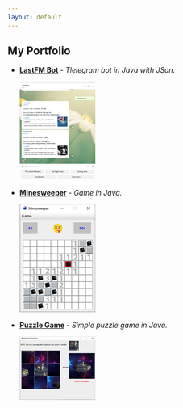 ```yaml
---
layout: default
---
```

## My Portfolio

* **[LastFM Bot](https://life-termer.github.io/LastFMBot/)** -
   _Tlelegram bot in Java with JSon._

  [<img src="docs/LastFmBot_icon.png">](https://life-termer.github.io/LastFMBot/)

* **[Minesweeper](https://life-termer.github.io/Minesweeper/)** -
  _Game in Java._

  [<img src="docs/Minesweeper_icon.png">](https://life-termer.github.io/Minesweeper/)

* **[Puzzle Game](https://life-termer.github.io/Picture-Puzzle-Game/)** -
  _Simple puzzle game in Java._

  [<img src="docs/PPG_icon.png">](https://life-termer.github.io/Picture-Puzzle-Game/)




<!--<div class="home">

  {%- if site.posts.size > 0 -%}
    <h2 class="post-list-heading">{{ page.list_title | default: "Posts" }}</h2>
    <ul class="post-list">
      {%- for post in site.posts -%}
      <li>
        {%- assign date_format = site.minima.date_format | default: "%b %-d, %Y" -%}
        <span class="post-meta">{{ post.date | date: date_format }}</span>
        <h3>
          <a class="post-link" href="{{ post.url | relative_url }}">
            {{ post.title | escape }}
          </a>
        </h3>
        {%- if site.show_excerpts -%}
          {{ post.excerpt }}
        {%- endif -%}
      </li>
      {%- endfor -%}
    </ul>

  {%- endif -%}

</div>-->
